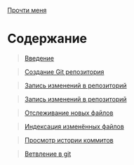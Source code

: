 [Прочти меня](readme.md)

# Содержание

> [Введение](Data\Bringing_in.md)

> [Создание Git репозитория](Data\Creating_git_repository.md)

> [Запись изменений в репозиторий](Data\Changes.md)

> [Запись изменений в репозиторий](Data\State.md)

> [Отслеживание новых файлов](Data\Tracking.md)

> [Индексация изменённых файлов](Data\Indexing_of_changes.md)

> [Просмотр истории коммитов](Data\History.md)

> [Ветвление в git](Data\Branching.md)